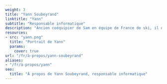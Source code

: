 ```yaml
---
weight: 3
title: "Yann Soubeyrand"
linktitle: "Yann"
subtitle: "Responsable informatique"
description: "Ancien coéquipier de Sam en équipe de France de ski, il est aujourd’hui ingénieur en informatique. Il s’occupe des problématiques liées au numérique et a notamment réalisé le site internet de Oui Ski."
resources:
- src: "yann.png"
  title: "Portrait de Yann"
  params:
    cover: true
url: "/fr/à-propos/yann-soubeyrand"
aliases:
- "/fr/à-propos/yann"
seo:
  title: "À propos de Yann Soubeyrand, responsable informatique"
---
```


